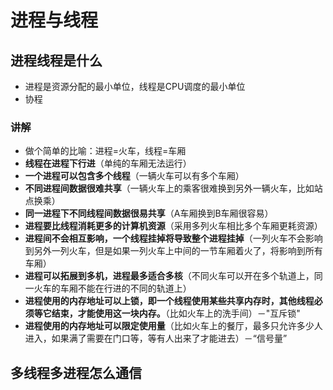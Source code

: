 # 进程与线程

## 进程线程是什么
- 进程是资源分配的最小单位，线程是CPU调度的最小单位
- 协程

### 讲解
- 做个简单的比喻：进程=火车，线程=车厢
- **线程在进程下行进**（单纯的车厢无法运行）
- **一个进程可以包含多个线程**（一辆火车可以有多个车厢）
- **不同进程间数据很难共享**（一辆火车上的乘客很难换到另外一辆火车，比如站点换乘）
- **同一进程下不同线程间数据很易共享**（A车厢换到B车厢很容易）
- **进程要比线程消耗更多的计算机资源**（采用多列火车相比多个车厢更耗资源）
- **进程间不会相互影响，一个线程挂掉将导致整个进程挂掉**（一列火车不会影响到另外一列火车，但是如果一列火车上中间的一节车厢着火了，将影响到所有车厢）
- **进程可以拓展到多机，进程最多适合多核**（不同火车可以开在多个轨道上，同一火车的车厢不能在行进的不同的轨道上）
- **进程使用的内存地址可以上锁，即一个线程使用某些共享内存时，其他线程必须等它结束，才能使用这一块内存。**（比如火车上的洗手间）－"互斥锁"
- **进程使用的内存地址可以限定使用量**（比如火车上的餐厅，最多只允许多少人进入，如果满了需要在门口等，等有人出来了才能进去）－“信号量”

## 多线程多进程怎么通信

